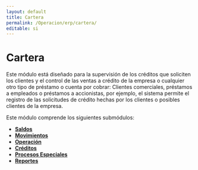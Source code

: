 ```yaml
---
layout: default
title: Cartera
permalink: /Operacion/erp/cartera/
editable: si
---
```


# Cartera  

Este módulo está diseñado para la supervisión de los créditos que soliciten los clientes y el control de las ventas a crédito de la empresa o cualquier otro tipo de préstamo o cuenta por cobrar: Clientes comerciales, préstamos a empleados o préstamos a accionistas, por ejemplo, el sistema permite el registro de las solicitudes de crédito hechas por los clientes o posibles clientes de la empresa.  

Este módulo comprende los siguientes submódulos:  

* [**Saldos**](http://docs.oasiscom.com/Operacion/erp/cartera/csaldo)  
* [**Movimientos**](http://docs.oasiscom.com/Operacion/erp/cartera/cmovimient)  
* [**Operación**](http://docs.oasiscom.com/Operacion/erp/cartera/coperacion)  
* [**Créditos**](http://docs.oasiscom.com/Operacion/erp/cartera/ccredito)  
* [**Procesos Especiales**](http://docs.oasiscom.com/Operacion/erp/cartera/cproceso)  
* [**Reportes**](http://docs.oasiscom.com/Operacion/erp/cartera/creporte)  

